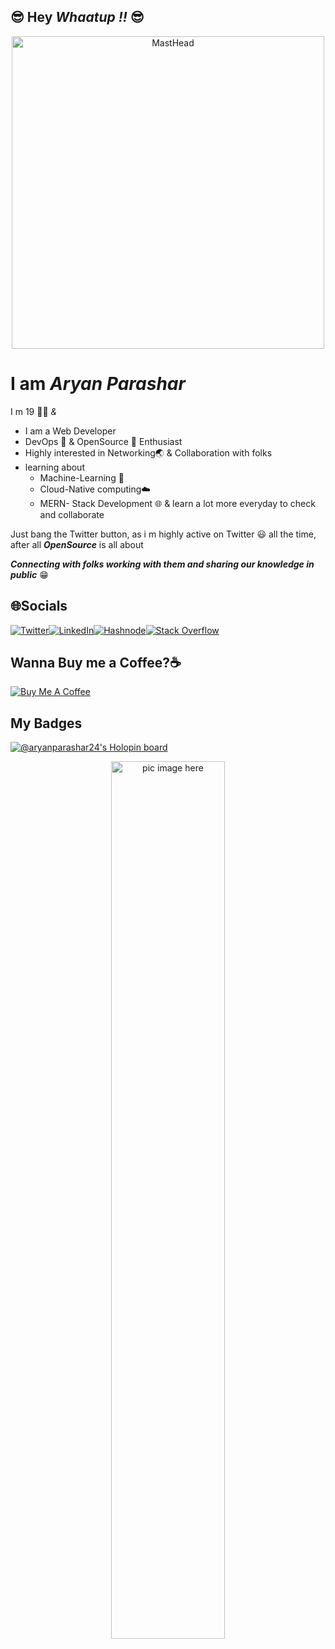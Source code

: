## 😎 Hey ***Whaatup  !!*** 😎 
<p align="center">
  <a href="https://linkfree.io/AryanParashar24"><img src="https://cdn.discordapp.com/attachments/997271689769529394/1086285191946969088/Aryan_557_a_cool_tech_developer_with_a_apple_ipad_in_his_hand_i_a3187628-0ff1-4171-89dc-c78ca60b30cd.png" alt="MastHead" width="500"/></a>
</p>

# I am *Aryan Parashar* <!--<img src="https://media.giphy.com/media/VFB3cJJne7b5m/giphy.gif" alt="Bang!!" width="70" /> -->

I m 19 🧑‍💻 *&*

- I am a Web Developer
- DevOps 🥑 & OpenSource 💜 Enthusiast
- Highly interested in Networking🌏 & Collaboration with folks 
- learning about 
   - Machine-Learning 🤖
   - Cloud-Native computing☁️
   - MERN- Stack Development 🌐 & learn a lot more everyday to check and collaborate


Just bang the Twitter button, as i m highly active on Twitter 😃 all the time, after all 
***OpenSource*** is all about


***Connecting with folks working with them and sharing our knowledge in public*** 😁


## 🌐Socials

[![Twitter](https://img.shields.io/badge/-Twitter-1DA1F2?style=for-the-badge&logo=Twitter&logoColor=white)](https://twitter.com/Aryan2407)[![LinkedIn](https://img.shields.io/badge/-LinkedIn-0077B5?style=for-the-badge&logo=LinkedIn&logoColor=white)](https://www.linkedin.com/in/aryan-parashar-6089331a9/)[![Hashnode](https://img.shields.io/badge/-Hashnode-2962FF?style=for-the-badge&logo=Hashnode&logoColor=white)](https://codechill.hashnode.dev/)[![Stack Overflow](https://img.shields.io/badge/-Stack%20Overflow-FE7A16?style=for-the-badge&logo=Stack%20Overflow&logoColor=white)](https://stackoverflow.com/users/21413031/aryan-parashar)




## Wanna Buy me a Coffee?☕

[![Buy Me A Coffee](https://cdn.buymeacoffee.com/buttons/default-black.png)]([https://www.buymeacoffee.com/AryanParashar24])


## My Badges

[![@aryanparashar24's Holopin board](https://holopin.me/aryanparashar24)](https://holopin.io/@aryanparashar24)


<p align="center">
  <img width="60%" src="https://github.com/alansmathew/alansmathew/raw/master/projects.gif" alt="pic image here" />
</p>
